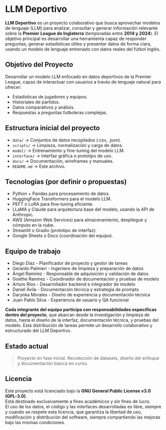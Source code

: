 # LLM Deportivo

**LLM Deportivo** es un proyecto colaborativo que busca aprovechar modelos de lenguaje (LLM) para analizar, consultar y generar información relevante sobre la **Premier League de Inglaterra** (temporadas entre **2014 y 2024**). El objetivo principal es desarrollar una herramienta capaz de responder preguntas, generar estadísticas útiles y presentar datos de forma clara, usando un modelo de lenguaje entrenado con datos reales del fútbol inglés.

## Objetivo del Proyecto

Desarrollar un modelo LLM enfocado en datos deportivos de la Premier League, capaz de interactuar con usuarios a través de lenguaje natural para ofrecer:
- Estadísticas de jugadores y equipos.
- Historiales de partidos.
- Datos comparativos y análisis.
- Respuestas a preguntas futboleras complejas.

## Estructura inicial del proyecto

- `data/` → Conjuntos de datos recopilados (.csv, .json).
- `scripts/` → Limpieza, normalización y carga de datos.
- `model/` → Entrenamiento y fine-tuning del modelo LLM.
- `interface/` → Interfaz gráfica o prototipo de uso.
- `docs/` → Documentación, wireframes y manuales.
- `README.md` → Este archivo.

## Tecnologías (por definir o propuestas)

- Python + Pandas para procesamiento de datos.
- HuggingFace Transformers para el modelo LLM.
- PEFT o LoRA para fine-tuning eficiente.
- LLaMA y Claude para arquitectura base del modelo, usando la API de Anthropic.
- AWS (Amazon Web Services) para almacenamiento, despliegue y cómputo en la nube.
- Streamlit o Gradio (prototipo de interfaz).
- Google Sheets o Docs (coordinación del equipo).

## Equipo de trabajo

- Diego Díaz - Planificador de proyecto y gestor de tareas
- Gerardo Palmieri - Ingeniero de limpieza y preparación de datos
- Ángel Ramírez - Responsable de adquisición y validación de datos
- Goethe Ramírez - Coordinador de documentación y pruebas de modelo
- Arturo Ríos - Desarrollador backend e integrador de modelo
- Daniel Ávila - Documentación técnica y estrategia de prompts
- Darynka Morales - Diseño de experiencia y documentación técnica
- Juan Pablo Silva - Experiencia de usuario y QA funcional

**Cada integrante del equipo participa con responsabilidades específicas dentro del proyecto**, que abarcan desde la investigación y limpieza de datos, hasta el diseño de la interfaz, documentación técnica, y pruebas del modelo. Esta distribución de tareas permite un desarrollo colaborativo y estructurado del LLM Deportivo.

## Estado actual

> Proyecto en fase inicial. Recolección de datasets, diseño del enfoque y documentación básica en curso.

## Licencia

Este proyecto está licenciado bajo la **GNU General Public License v3.0 (GPL-3.0)**.  
Está destinado exclusivamente a fines académicos y sin fines de lucro.  
El uso de los datos, el código y las interfaces desarrolladas es libre, siempre y cuando se respete esta licencia, que garantiza la libertad de uso, modificación y distribución del software, siempre compartiendo las mejoras bajo las mismas condiciones.
